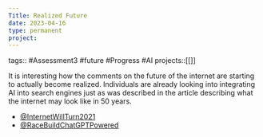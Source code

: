 ```yaml
---
Title: Realized Future
date: 2023-04-16
type: permanent
project:
---
```


tags::  #Assessment3 #future #Progress #AI 
projects::[[]]

It is interesting how the comments on the future of the internet are starting to actually become realized. Individuals are already looking into integrating AI into search engines just as was described in the article describing what the internet may look like in 50 years.

- [@InternetWillTurn2021](@InternetWillTurn2021.md)
- [@RaceBuildChatGPTPowered](@RaceBuildChatGPTPowered.md)
